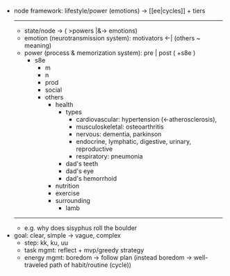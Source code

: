 - node framework: lifestyle/power (emotions) -> [[ee|cycles]] + tiers
	- -----
	- state/node -> ( >powers |&-> emotions)
	- emotion (neurotransmission system): motivators <-| (others ~ meaning)
	- power (process & memorization system):  pre | post ( +s8e )
		- s8e
			- m
			- n
			- prod
			- social
			- others
				- health
					- types
						- cardiovascular: hypertension (<-atherosclerosis), 
						- musculoskeletal: osteoarthritis
						- nervous: dementia, parkinson
						- endocrine, lymphatic, digestive, urinary, reproductive
						- respiratory: pneumonia
					- dad's teeth
					- dad's eye
					- dad's hemorrhoid
				- nutrition
				- exercise
				- surrounding 
					- lamb
	- -----
	- e.g. why does sisyphus roll the boulder
- goal: clear, simple -> vague, complex
	- step: kk, ku, uu
	- task mgmt: reflect + mvp/greedy strategy
	- energy mgmt: boredom -> follow plan (instead boredom -> well-traveled path of habit/routine (cycle))